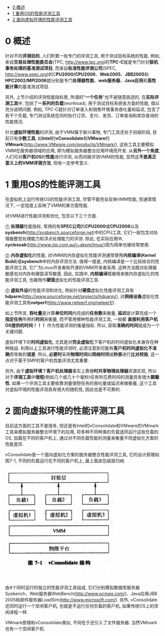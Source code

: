 
<!-- @import "[TOC]" {cmd="toc" depthFrom=1 depthTo=6 orderedList=false} -->

<!-- code_chunk_output -->

* [0 概述](#0-概述)
* [1 重用OS的性能评测工具](#1-重用os的性能评测工具)
* [2 面向虚拟环境的性能评测工具](#2-面向虚拟环境的性能评测工具)

<!-- /code_chunk_output -->

# 0 概述

针对不同**评测目的**, 人们积累一些专门的评测工具, 用于测试目标系统的性能. 例如, 来自**交易处理性能委员会**(TPC, http://www.tpc.org)的**TPC\-C**就是专门针对**联机事务处理的基准测试项目**, 而来自**标准性能评测公司**(SPEC, http://www.spec.org)的C**PU2000/CPU2006**、**Web2005**、**JBB2005**和**HPC2002/MPI2006**就分别是专门**处理器性能**、**web服务器**、**Java应用**和**高性能计算**的基准测试项目.

另外, 上节介绍的评测性能指标里, 所谓的"**一个任务**"也不是随意挑选的, 在**实际评测工具**中, 包括了**一系列的负载**(workload), 用于测试目标系统各方面的性能, 借以充分说明问题. 例如, TPC\-C就针对订单录入和销售环境事务吞吐量和延迟, 包含了若干个负载, 专门测试系统在同时执行订货、支付、发货、订单查询和库存查询的性能情况.

针对**虚拟环境性能**的评测, 由于VMM属于新兴事物, 专门工具还处于初级阶段, 目前只有**少数工具**, 如**Intel**的**vConsolidate**和**VMware**的**VMmark**(http://www.VMware.com/products/VMmark/), 这些工具主要模拟VMM在服务器领域的应用, 即为模拟服务器整合应用环境而开发. 从**另外一个角度**, 人们可对**客户机OS**的**性能**进行评测, 从而间接评测VMM的性能, 显然这**不是真正意义上的VMM评测方法**, 但有一定参考意义.

# 1 重用OS的性能评测工具

在虚拟机上运行传统OS的性能评测工具, 尽管不能完全反映VMM性能, 但通常情况下, 一定程度上反映了VMM的某方面性能. 

对VMM进行性能评测和优化, 包含以下三个方面.

⓵ **处理器**性能指标, 常用的有**SPEC公司**的**CPU2000**或**CPU2006**以及**sysbench**(http://sysbench.sourceforge.net)中的CPU工具, 它们一般包含对处理器整型处理能力和浮点处理能力的评测. 除此, 在实际应用中, **cyclesoak**(http://www.zip.com.au/\~akpm/linux/)因为简单也被经常使用.

⓶ **内存虚拟化**的性能, 对VMM的内存虚拟化性能评测通常使用**内核编译(Kernel Build**)或**sysbench**中的内存评测方法. 值得一提是, 内核编译是一个比较综合的性能评测工具, 它广为Linux开发者和开源的VMM开发者采用. 这种方法既对处理器敏感也对内存和硬盘读写敏感, 因此, 实践中, **内核编译**既被用来做内存虚拟化的性能评测工具, 也被用作**硬盘**虚拟化的性能评测工具.

⓷ **虚拟外设**的性能评测和优化, 例如针对**硬盘**虚拟化性能评测工具有**hdparm**(http://www.sourceforge.net/projects/hdparm/), 对**网络设备**虚拟化性能评测工具有**netperf**(http://www.netperf.org/netperf/).

如上节所言, **吞吐量**是计算**单位时间**内完成的**任务数**来衡量, **延迟**是计算完成一个**指定任务**所用的**时间**来衡量, 而不管用哪种性能评测工具, 一般都 **直接利用客户机OS提供的时间！！！** 作为性能评测的衡量指标. 所以, 获取**准确的时间**就成为一个关键问题. 

虚拟环境下的**时间虚拟化**, 尤其是对**完全虚拟化**下客户机的时间虚拟化本身存在种种挑战. 利用以上工具进行性能评测时, 必须注意到可能有**客户机时间虚拟化不准确**而导致的**误差**. 所以, **必要时**采用**物理时间**如**网络时间**或**秒表**进行**比对校验**, 这一点对于基于SMP的客户机性能评测尤其重要. 

另外, 由于**虚拟环境**下**客户机处理器**事实上靠**分时共享物理处理器**资源实现, 所以对于**评测工具**中**很短**(例如几个或几十个毫秒)任务所花费时间的测量具有很大**颠簸性**. 如果一个评测工具主要依靠测量很短任务的吞吐量或延迟来做衡量, 这个工具对虚拟环境的性能评测具有很大的随机性, 因此也是不可靠的.

# 2 面向虚拟环境的性能评测工具

目前这方面的工具不是很多, 但还是有Intel的vConsolidate和VMware的VMmark工具来模拟服务器整合环境下的应用, 将多种不同种类的负载连同运行这些负载的OS, 加载在不同的客户机上, 通过对不同负载性能的测量来衡量不同虚拟化方案的性能差异.

vConsolidate是一个面向虚拟化方案的服务器整合性能评测工具, 它的设计原理如图7\-1, 不同的负载运行在不同的客户机上, 最上面由包装层归纳. 

![](./images/2019-04-17-14-34-33.png)

由4个同时运行的独立的性能评测工具组成, 它们分别模拟数据库服务器Sysbench、Web服务器WebBench(http://www.pcmag.com/)、Java应用JBB 2005和邮件服务器LoadSim(http://www.microsoft.com/). 另外, vConsolidate还同时运行一个空闲客户机, 也就是不运行任何负载的客户机, 如果传统OS上的空闲进程一样.

VMmark原理和vConsolidate类似, 不同在于还引入了文件服务器. 当然VMmark也有一个空闲客户机.